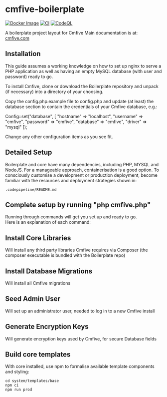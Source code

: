 # cmfive-boilerplate 
[![Docker Image](https://github.com/2pisoftware/cmfive-boilerplate/actions/workflows/docker-image.yml/badge.svg)](https://github.com/2pisoftware/cmfive-boilerplate/actions/workflows/docker-image.yml)
[![CI](https://github.com/2pisoftware/cmfive-boilerplate/actions/workflows/ci.yml/badge.svg)](https://github.com/2pisoftware/cmfive-boilerplate/actions/workflows/ci.yml)
[![CodeQL](https://github.com/2pisoftware/cmfive-boilerplate/actions/workflows/github-code-scanning/codeql/badge.svg)](https://github.com/2pisoftware/cmfive-boilerplate/actions/workflows/github-code-scanning/codeql)

A boilerplate project layout for Cmfive
Main documentation is at:
[cmfive.com](https://cmfive.com)

## Installation
This guide assumes a working knowledge on how to set up nginx to serve a PHP application as well as having an empty MySQL database (with user and password) ready to go.

To install Cmfive, clone or download the Boilerplate repository and unpack (if necessary) into a directory of your choosing.

Copy the config.php.example file to config.php and update (at least) the database section to contain the credentials of your Cmfive database, e.g.:

Config::set("database", [
    "hostname"  => "localhost",
    "username"  => "cmfive",
    "password"  => "cmfive",
    "database"  => "cmfive",
    "driver"    => "mysql"
]);

Change any other configuration items as you see fit.

## Detailed Setup
Boilerplate and core have many dependencies, including PHP, MYSQL and NodeJS.
For a manageable approach, containerisation is a good option.
To consciously customise a development or production deployment, become familiar with the resources and deployment strategies shown in:
```
.codepipeline/README.md
```

## Complete setup by running "php cmfive.php"
Running through commands will get you set up and ready to go.  
Here is an explanation of each command:

## Install Core Libraries
Will install any third party libraries Cmfive requires via Composer (the composer executable is bundled with the Boilerplate repo)
## Install Database Migrations
Will install all Cmfive migrations
## Seed Admin User
Will set up an administrator user, needed to log in to a new Cmfive install
## Generate Encryption Keys
Will generate encryption keys used by Cmfive, for secure Database fields

## Build core templates
With core installed, use npm to formalise available template components and styling: 
```
cd system/templates/base
npm ci
npm run prod
```

